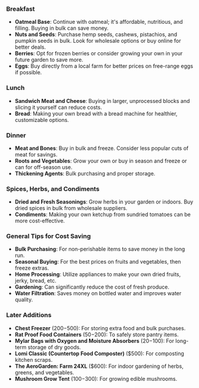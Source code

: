 ### Breakfast
- **Oatmeal Base**: Continue with oatmeal; it's affordable, nutritious, and filling. Buying in bulk can save money.
- **Nuts and Seeds**: Purchase hemp seeds, cashews, pistachios, and pumpkin seeds in bulk. Look for wholesale options or buy online for better deals.
- **Berries**: Opt for frozen berries or consider growing your own in your future garden to save more. 
- **Eggs**: Buy directly from a local farm for better prices on free-range eggs if possible.

### Lunch
- **Sandwich Meat and Cheese**: Buying in larger, unprocessed blocks and slicing it yourself can reduce costs.
- **Bread**: Making your own bread with a bread machine for healthier, customizable options.

### Dinner
- **Meat and Bones**: Buy in bulk and freeze. Consider less popular cuts of meat for savings.
- **Roots and Vegetables**: Grow your own or buy in season and freeze or can for off-season use.
- **Thickening Agents**: Bulk purchasing and proper storage.

### Spices, Herbs, and Condiments
- **Dried and Fresh Seasonings**: Grow herbs in your garden or indoors. Buy dried spices in bulk from wholesale suppliers.
- **Condiments**: Making your own ketchup from sundried tomatoes can be more cost-effective.

### General Tips for Cost Saving
- **Bulk Purchasing**: For non-perishable items to save money in the long run.
- **Seasonal Buying**: For the best prices on fruits and vegetables, then freeze extras.
- **Home Processing**: Utilize appliances to make your own dried fruits, jerky, bread, etc.
- **Gardening**: Can significantly reduce the cost of fresh produce.
- **Water Filtration**: Saves money on bottled water and improves water quality.

### Later Additions
- **Chest Freezer** ($200-$500): For storing extra food and bulk purchases.
- **Rat Proof Food Containers** ($50-$200): To safely store pantry items.
- **Mylar Bags with Oxygen and Moisture Absorbers** ($20-$100): For long-term storage of dry goods.
- **Lomi Classic (Countertop Food Composter)** ($500): For composting kitchen scraps.
- **The AeroGarden: Farm 24XL** ($600): For indoor gardening of herbs, greens, and vegetables.
- **Mushroom Grow Tent** ($100-$300): For growing edible mushrooms.
